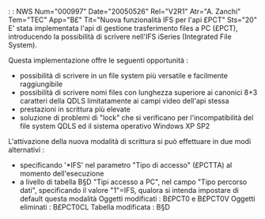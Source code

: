  :  : NWS Num="000997" Date="20050526" Rel="V2R1" Atr="A. Zanchi" Tem="TEC" App="B£" Tit="Nuova funzionalità IFS per l'api £PCT" Sts="20"
E' stata implementata l'api di gestione trasferimento files a PC (£PCT), introducendo la possibilità
di scrivere nell'IFS iSeries (Integrated File System).

Questa implementazione offre le seguenti opportunità : 
- possibilità di scrivere in un file system più versatile e facilmente raggiungibile
- possibilità di scrivere nomi files con lunghezza superiore ai canonici 8+3 caratteri della QDLS
limitatamente ai campi video dell'api stessa
- prestazioni in scrittura più elevate
- soluzione di problemi di "lock" che si verificano per l'incompatibilità del file system QDLS ed
il sistema operativo Windows XP SP2

L'attivazione della nuova modalità di scrittura si può effettuare in due modi alternativi : 
- specificando '\*IFS' nel parametro "Tipo di accesso" (£PCTTA) al momento dell'esecuzione
- a livello di tabella B§D "Tipi accesso a PC", nel campo "Tipo percorso dati", specificando il
valore "1"=IFS, qualora si intenda impostare di default questa modalità 
Oggetti modificati :  B£PCT0 e B£PCT0V
Oggetti eliminati :  B£PCT0CL
Tabella modificata :  B§D
